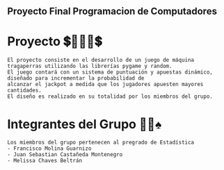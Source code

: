 ## Proyecto Final Programacion de Computadores
# Proyecto 💲🤑🎰🤑💲
	El proyecto consiste en el desarrollo de un juego de máquina tragaperras utilizando las librerías pygame y random.
 	El juego contará con un sistema de puntuación y apuestas dinámico, diseñado para incrementar la probabilidad de 
  	alcanzar el jackpot a medida que los jugadores apuesten mayores cantidades.
   	El diseño es realizado en su totalidad por los miembros del grupo. 
	
# Integrantes del Grupo 🎰🎲♠
	Los miembros del grupo pertenecen al pregrado de Estadística
	- Francisco Molina Guarnizo
	- Juan Sebastian Castañeda Montenegro
	- Melissa Chaves Beltrán
